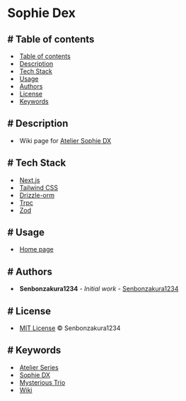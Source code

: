 # Sophie Dex

<div className='table-of-contents list'>

## <a id='table-of-contents'># Table of contents</a>

-  &nbsp;[Table of contents](#table-of-contents)
-  &nbsp;[Description](#description)
-  &nbsp;[Tech Stack](#tech-stack)
-  &nbsp;[Usage](#usage)
-  &nbsp;[Authors](#authors)
-  &nbsp;[License](#license)
-  &nbsp;[Keywords](#keywords)

</div>

<div className='description list'>

## <a id='description'># Description</a>

-  &nbsp;Wiki page for <a href="https://store.steampowered.com/app/1502970/Atelier_Sophie_The_Alchemist_of_the_Mysterious_Book_DX" target='_blank'>Atelier Sophie DX</a>

</div>

<div className='tech-stack list-tag'>

## <a id='tech-stack'># Tech Stack</a>

-  &nbsp;<a href='https://nextjs.org' target='_blank'>Next.js</a>
-  &nbsp;<a href='https://tailwindcss.com' target='_blank'>Tailwind CSS</a>
-  &nbsp;<a href='https://orm.drizzle.team' target='_blank'>Drizzle-orm</a>
-  &nbsp;<a href='https://trpc.io' target='_blank'>Trpc</a>
-  &nbsp;<a href='https://zod.dev' target='_blank'>Zod</a>

</div>

<div className='usage list-tag'>

## <a id='usage'># Usage</a>

-  &nbsp;<a href='https://sophie-dex.vercel.app' target='_blank'>Home page</a>

</div>

<div className='authors list'>

## <a id='authors'># Authors</a>

-  &nbsp;**Senbonzakura1234** - _Initial work_ - <a href="https://github.com/Senbonzakura1234" target='_blank'>Senbonzakura1234</a>

</div>

<div className='license list'>

## <a id='license'># License</a>

-  &nbsp;<a href='https://github.com/Senbonzakura1234/sophie-dex/blob/main/LICENSE' target='_blank'>MIT License</a> © Senbonzakura1234

</div>

<div className='keywords list-tag'>

## <a id='keywords'># Keywords</a>

-  &nbsp;<a href='https://www.google.com/search?q=Atelier+Series' target='_blank'>Atelier Series</a>
-  &nbsp;<a href='https://www.google.com/search?q=Sophie+DX' target='_blank'>Sophie DX</a>
-  &nbsp;<a href='https://www.google.com/search?q=Atelier+Mysterious+Trio' target='_blank'>Mysterious Trio</a>
-  &nbsp;<a href='https://www.google.com/search?q=Wiki' target='_blank'>Wiki</a>

</div>
